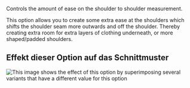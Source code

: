 Controls the amount of ease on the shoulder to shoulder measurement.

This option allows you to create some extra ease at the shoulders which shifts the shoulder seam more outwards and off the shoulder. Thereby creating extra room for extra layers of clothing underneath, or more shaped/padded shoulders.

## Effekt dieser Option auf das Schnittmuster

![This image shows the effect of this option by superimposing several variants that have a different value for this option](simone_shoulderease_sample.svg "Effect of this option on the pattern")
